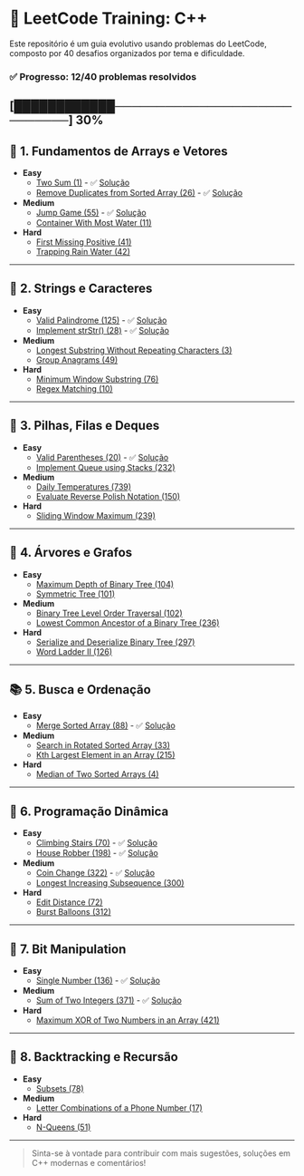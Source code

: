 # 🧠 LeetCode Training: C++

Este repositório é um guia evolutivo usando problemas do LeetCode, composto por 40 desafios organizados por tema e dificuldade.

### ✅ Progresso: 12/40 problemas resolvidos

[████████████────────────────────────────] 30%
---

## 🔰 1. Fundamentos de Arrays e Vetores

- **Easy**
  - [Two Sum (1)](https://leetcode.com/problems/two-sum) - ✅ [Solução](/solutions/1%20-%20arrays/0001_Two-Sum.cpp)
  - [Remove Duplicates from Sorted Array (26)](https://leetcode.com/problems/remove-duplicates-from-sorted-array) - ✅ [Solução](/solutions/1%20-%20arrays/0026_Remove-Dup-Sorted-Arr.cpp)
- **Medium**
  - [Jump Game (55)](https://leetcode.com/problems/jump-game) - ✅ [Solução](/solutions/1%20-%20arrays/0055_jump-game.cpp)
  - [Container With Most Water (11)](https://leetcode.com/problems/container-with-most-water)
- **Hard**
  - [First Missing Positive (41)](https://leetcode.com/problems/first-missing-positive)
  - [Trapping Rain Water (42)](https://leetcode.com/problems/trapping-rain-water)

---

## 🔁 2. Strings e Caracteres

- **Easy**
  - [Valid Palindrome (125)](https://leetcode.com/problems/valid-palindrome) - ✅ [Solução](/solutions/2%20-%20strings/0125_valid-palindrome.cpp)
  - [Implement strStr() (28)](https://leetcode.com/problems/implement-strstr) - ✅ [Solução](/solutions/2%20-%20strings/0028_implement-strstr.cpp)
- **Medium**
  - [Longest Substring Without Repeating Characters (3)](https://leetcode.com/problems/longest-substring-without-repeating-characters)
  - [Group Anagrams (49)](https://leetcode.com/problems/group-anagrams)
- **Hard**
  - [Minimum Window Substring (76)](https://leetcode.com/problems/minimum-window-substring)
  - [Regex Matching (10)](https://leetcode.com/problems/regular-expression-matching)

---

## 🧠 3. Pilhas, Filas e Deques

- **Easy**
  - [Valid Parentheses (20)](https://leetcode.com/problems/valid-parentheses) - ✅ [Solução](/solutions/3%20-%20stacks/0020_valid-parentheses.cpp)
  - [Implement Queue using Stacks (232)](https://leetcode.com/problems/implement-queue-using-stacks)
- **Medium**
  - [Daily Temperatures (739)](https://leetcode.com/problems/daily-temperatures)
  - [Evaluate Reverse Polish Notation (150)](https://leetcode.com/problems/evaluate-reverse-polish-notation)
- **Hard**
  - [Sliding Window Maximum (239)](https://leetcode.com/problems/sliding-window-maximum)

---

## 🌳 4. Árvores e Grafos

- **Easy**
  - [Maximum Depth of Binary Tree (104)](https://leetcode.com/problems/maximum-depth-of-binary-tree)
  - [Symmetric Tree (101)](https://leetcode.com/problems/symmetric-tree)
- **Medium**
  - [Binary Tree Level Order Traversal (102)](https://leetcode.com/problems/binary-tree-level-order-traversal)
  - [Lowest Common Ancestor of a Binary Tree (236)](https://leetcode.com/problems/lowest-common-ancestor-of-a-binary-tree)
- **Hard**
  - [Serialize and Deserialize Binary Tree (297)](https://leetcode.com/problems/serialize-and-deserialize-binary-tree)
  - [Word Ladder II (126)](https://leetcode.com/problems/word-ladder-ii)

---

## 📚 5. Busca e Ordenação

- **Easy**
  - [Merge Sorted Array (88)](https://leetcode.com/problems/merge-sorted-array) - ✅ [Solução](/solutions/5%20-%20sorting/0088_merge-sorted-array.cpp)
- **Medium**
  - [Search in Rotated Sorted Array (33)](https://leetcode.com/problems/search-in-rotated-sorted-array)
  - [Kth Largest Element in an Array (215)](https://leetcode.com/problems/kth-largest-element-in-an-array)
- **Hard**
  - [Median of Two Sorted Arrays (4)](https://leetcode.com/problems/median-of-two-sorted-arrays)

---

## 🧩 6. Programação Dinâmica

- **Easy**
  - [Climbing Stairs (70)](https://leetcode.com/problems/climbing-stairs) - ✅ [Solução](/solutions/36%20-%20dp/0070_climbing-stairs.cpp)
  - [House Robber (198)](https://leetcode.com/problems/house-robber) - ✅ [Solução](/solutions/6%20-%20dp/0198_house-robber.cpp)
- **Medium**
  - [Coin Change (322)](https://leetcode.com/problems/coin-change) - ✅ [Solução](/solutions/6%20-%20dp/0322_coin-change.cpp)
  - [Longest Increasing Subsequence (300)](https://leetcode.com/problems/longest-increasing-subsequence)
- **Hard**
  - [Edit Distance (72)](https://leetcode.com/problems/edit-distance)
  - [Burst Balloons (312)](https://leetcode.com/problems/burst-balloons)

---

## 🎯 7. Bit Manipulation

- **Easy**
  - [Single Number (136)](https://leetcode.com/problems/single-number) - ✅ [Solução](/solutions/7%20-%20bit/0136_single-number.cpp)
- **Medium**
  - [Sum of Two Integers (371)](https://leetcode.com/problems/sum-of-two-integers) - ✅ [Solução](/solutions/7%20-%20bit/0371_sum-of-two-integers.cpp)
- **Hard**
  - [Maximum XOR of Two Numbers in an Array (421)](https://leetcode.com/problems/maximum-xor-of-two-numbers-in-an-array)

---

## 🔄 8. Backtracking e Recursão

- **Easy**
  - [Subsets (78)](https://leetcode.com/problems/subsets)
- **Medium**
  - [Letter Combinations of a Phone Number (17)](https://leetcode.com/problems/letter-combinations-of-a-phone-number)
- **Hard**
  - [N-Queens (51)](https://leetcode.com/problems/n-queens)

---

> Sinta-se à vontade para contribuir com mais sugestões, soluções em C++ modernas e comentários!

